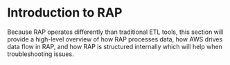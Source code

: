 # Introduction to RAP

Because RAP operates differently than traditional ETL tools, this section will provide a high-level overview of how RAP processes data, how AWS drives data flow in RAP, and how RAP is structured internally which will help when troubleshooting issues.

